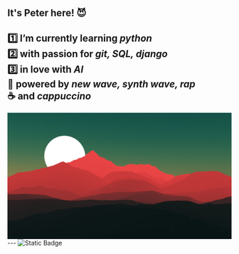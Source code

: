 ## It's Peter here! 😈
1️⃣ I’m currently learning ***python***  
2️⃣ with passion for ***git, SQL, django***  
3️⃣ in love with ***AI***  
🎵 powered by ***new wave, synth wave, rap***  
☕ and ***cappuccino***  
---
<img src="https://github.com/Ninja2EatYa/Ninja2EatYa/blob/main/wallpaperflare.com_wallpaper%20(10).jpg" align=right>
---
<img alt="Static Badge" src="https://img.shields.io/badge/Ninja2EatYa-Python-yellow?logo=codingninjas&logoColor=white">

